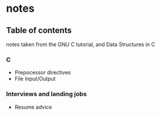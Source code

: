 # notes

## Table of contents

notes taken from the GNU C tutorial, and Data Structures in C

### C

- Prepocessor directives
- File Input/Output

### Interviews and landing jobs

- Resume advice